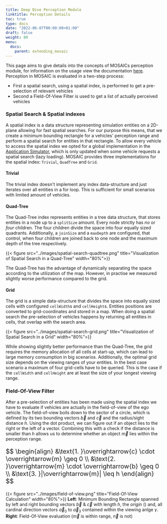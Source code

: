 ```yaml
---
title: Deep Dive Perception Module
linktitle: Perception Details
toc: true
type: docs
date: "2022-06-07T00:00:00+01:00"
draft: false
weight: 80
menu:
  docs:
    parent: extending_mosaic
---
```


This page aims to give details into the concepts of MOSAICs perception module, for information on the usage view the
documentation [here](/docs/develop_applications#perception).
Perception in MOSAIC is evaluated in a two-step process:
* First a spatial search, using a spatial index, is performed to get a pre-selection of relevant vehicles
* Second a Field-Of-View Filter is used to get a list of actually perceived vehicles

### Spatial Search & Spatial indexes
A spatial index is a data structure representing simulation entities on a 2D-plane allowing for fast spatial searches.
For our purpose this means, that we create a minimum bounding rectangle for a vehicles' perception range and perform a
spatial search for entities in that rectangle.
To allow every vehicle to access the spatial index we opted for a global implementation in the [Application Simulator](/docs/simulators/application_simulator#eclipse-mosaic-application-simulator), which is only updated when some vehicle
requests a spatial search (lazy loading).
MOSAIC provides three implementations for the spatial index: `Trivial`, `QuadTree` and `Grid`.

#### Trivial
The trivial index doesn't implement any index data-structure and just iterates over all entities in a for loop.
This is sufficient for small scenarios with limited amount of vehicles.

#### Quad-Tree
The Quad-Tree index represents entities in a tree data structure, that stores entities in a node up to a `splitSize` amount.
Every node strictly has _no_ or _four_ children. The four children divide the space into four equally sized quadrants.
Additionally, a `joinSize` and a `maxDepth` are configured, that control, when four children are joined back to one node and
the maximum depth of the tree respectively.

{{< figure src="../images/spatial-search-quadtree.png" title="Visualization of Spatial Search in a Quad-Tree" width="80%">}}

The Quad-Tree has the advantage of dynamically separating the space according to the utilization of the map.
However, in practise we measured slightly worse performance compared to the grid. 

#### Grid
The grid is a simple data-structure that divides the space into equally sized cells with configured `cellWidth`s and `cellHeight`s.
Entities positions are converted to grid-coordinates and stored in a map.
When doing a spatial search the pre-selection of vehicles happens by returning all entities in cells, that overlap with the search area.

{{< figure src="../images/spatial-search-grid.png" title="Visualization of Spatial Search in a Grid" width="80%">}}

While showing slightly better performance than the Quad-Tree, the grid requires the memory allocation of all cells at start-up,
which can lead to large memory consumption in big scenarios.
Additionally, the optimal grid size depends on the viewing ranges of your entities. In the best case scenario a maximum of four grid-cells
have to be queried. This is the case if the `cellWidth` and `cellHeight` are at least the size of your longest viewing range.

### Field-Of-View Filter
After a pre-selection of entities has been made using the spatial index we have to evaluate if vehicles are actually in the field-of-view
of the ego vehicle.
The field-of-view boils down to the sector of a circle, which is defined by its two bounding vectors $\overrightarrow{b}$ 
and $\overrightarrow{c}$ and the radius/sight distance $h$.
Using the dot product, we can figure out if an object lies to the right or the left of a vector. Combining this with a check if the distance
is smaller than $h$ allows us to determine whether an object $\overrightarrow{m}$ lies within the perception range.

<p style="align-content: center; font-size: 20px">
$$
\begin{align}
  &\text{1. }\overrightarrow{c} \cdot \overrightarrow{m} \geq 0 \\
  &\text{2. }\overrightarrow{m} \cdot \overrightarrow{b} \geq 0 \\
  &\text{3. }|\overrightarrow{m}| \leq h
\end{align}
$$
</p>

{{< figure src="../images/field-of-view.png" title="Field-Of-View Calculation" width="80%">}}
**Left**: Minimum Bounding Rectangle spanned by left and right bounding vectors $\overrightarrow{b}$ & $\overrightarrow{c}$ with length $h$,
the *origin* () and, all cardinal direction vectors $\overrightarrow{a}_0$ to $\overrightarrow{a}_3$ contained within the viewing anlge $\gamma$.<br/>
**Right**: Field-Of-View evaluation ($\overrightarrow{m}$ is within range, $\overrightarrow{n}$ is not)